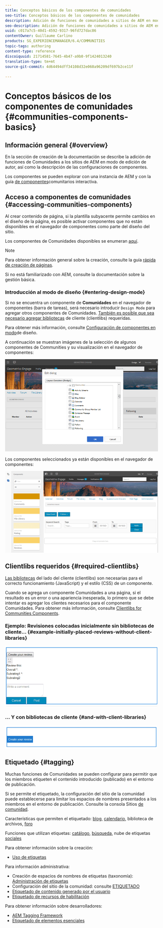```yaml
---
title: Conceptos básicos de los componentes de comunidades
seo-title: Conceptos básicos de los componentes de comunidades
description: Adición de funciones de comunidades a sitios de AEM en modo de edición y configuración de componentes
seo-description: Adición de funciones de comunidades a sitios de AEM en modo de edición y configuración de componentes
uuid: c017a7c5-40d1-4592-9317-96fd727dac86
contentOwner: Guillaume Carlino
products: SG_EXPERIENCEMANAGER/6.4/COMMUNITIES
topic-tags: authoring
content-type: reference
discoiquuid: 21714581-7645-4b47-a9b0-9f1424013240
translation-type: tm+mt
source-git-commit: 4d64494dff34108d32e060a96209df697b2ce11f

---
```



# Conceptos básicos de los componentes de comunidades {#communities-components-basics}

## Información general {#overview}

En la sección de creación de la documentación se describe la adición de funciones de Comunidades a los sitios de AEM en modo de edición de autor, así como la descripción de las configuraciones de componentes.

Los componentes se pueden explorar con una instancia de AEM y con la guía [de componentes](components-guide.md)comunitarios interactiva.

## Acceso a componentes de comunidades {#accessing-communities-components}

Al crear contenido de página, si la plantilla subyacente permite cambios en el diseño de la página, es posible activar componentes que no están disponibles en el navegador de componentes como parte del diseño del sitio.

Los componentes de Comunidades disponibles se enumeran [aquí](author-communities.md#available-communities-components).

>[!NOTE]
>
>Para obtener información general sobre la creación, consulte la guía [rápida de creación de páginas](../../help/sites-authoring/qg-page-authoring.md).
>
>Si no está familiarizado con AEM, consulte la documentación sobre la gestión [](../../help/sites-authoring/basic-handling.md)básica.

### Introducción al modo de diseño {#entering-design-mode}

Si no se encuentra un componente de **Comunidades** en el navegador de componentes (barra de tareas), será necesario introducir `Design Mode` para agregar otros componentes de Comunidades. [También es posible que sea necesario agregar bibliotecas](#required-clientlibs) de cliente (clientlibs) requeridas.

Para obtener más información, consulte [Configuración de componentes en modo](../../help/sites-authoring/default-components-designmode.md)de diseño.

A continuación se muestran imágenes de la selección de algunos componentes de Communities y su visualización en el navegador de componentes:

![chlimage_1-424](assets/chlimage_1-424.png)

Los componentes seleccionados ya están disponibles en el navegador de componentes:

![chlimage_1-425](assets/chlimage_1-425.png)

## Clientlibs requeridos {#required-clientlibs}

[Las bibliotecas](../../help/sites-developing/clientlibs.md) del lado del cliente (clientlibs) son necesarias para el correcto funcionamiento (JavaScript) y el estilo (CSS) de un componente.

Cuando se agrega un componente Comunidades a una página, si el resultado es un error o una apariencia inesperada, lo primero que se debe intentar es agregar los clientes necesarios para el componente Comunidades. Para obtener más información, consulte [Clientlibs for Communities Components](clientlibs.md).

### Ejemplo: Revisiones colocadas inicialmente sin bibliotecas de cliente... {#example-initially-placed-reviews-without-client-libraries}

![chlimage_1-426](assets/chlimage_1-426.png)

### ... Y con bibliotecas de cliente {#and-with-client-libraries}

![chlimage_1-427](assets/chlimage_1-427.png)

## Etiquetado {#tagging}

Muchas funciones de Comunidades se pueden configurar para permitir que los miembros etiqueten el contenido introducido (publicado) en el entorno de publicación.

Si se permite el etiquetado, la configuración del sitio de la comunidad puede establecerse para limitar los espacios de nombres presentados a los miembros en el entorno de publicación. Consulte la consola Sitios [de comunidad](sites-console.md#tagging).

Características que permiten el etiquetado: [blog](blog-feature.md), [calendario](calendar.md), biblioteca [](file-library.md)de archivos, [foro](forum.md)

Funciones que utilizan etiquetas: [catálogo](catalog.md), [búsqueda](search.md), nube de etiquetas [sociales](tagcloud.md)

Para obtener información sobre la creación:

* [Uso de etiquetas](../../help/sites-authoring/tags.md)

Para información administrativa:

* Creación de espacios de nombres de etiquetas (taxonomía): [Administración de etiquetas](../../help/sites-administering/tags.md)
* Configuración del sitio de la comunidad: consulte [ETIQUETADO](sites-console.md#tagging)
* [Etiquetado de contenido generado por el usuario](../../help/sites-authoring/tags.md)
* [Etiquetado de recursos de habilitación](tag-resources.md)

Para obtener información sobre desarrolladores:

* [AEM Tagging Framework](../../help/sites-developing/framework.md)
* [Etiquetado de elementos esenciales](tag.md)

